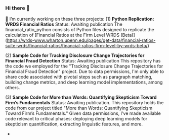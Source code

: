 ### Hi there 👋
 🔭 I’m currently working on these three projects:
 (1) **Python Replication: WRDS Financial Ratios**
     Status: Awaiting publication
     The financial_ratio_python consists of Python files designed to replicate the calculation of [Financial Ratios at the Firm Level WRDS (Beta)] (https://wrds-www.wharton.upenn.edu/pages/get-data/financial-ratios-suite-wrds/financial-ratios/financial-ratios-firm-level-by-wrds-beta/)
 
 (2) **Sample Code for Tracking Disclosure Change Trajectories for Financial Fraud Detection**
     Status: Awaiting publication
     This repository has the code we employed for the "Tracking Disclosure Change Trajectories for Financial Fraud Detection" project. Due to data permissions, I'm only able to share code associated with pivotal steps such as paragraph matching, building change metrics, and deep learning model implementations, among others.
  
 (3) **Sample Code for  More than Words: Quantifying Skepticism Toward Firm’s Fundamentals**
      Status: Awaiting publication. 
      This repository holds the code from our project titled "More than Words: Quantifying Skepticism Toward Firm’s Fundamentals." Given data permissions, I've made available code relevant to critical phases: deploying deep learning models for skepticism quantification, extracting linguistic features, and more.




- <!--
**jhuang2023/jhuang2023** is a ✨ _special_ ✨ repository because its `README.md` (this file) appears on your GitHub profile.

Here are some ideas to get you started:

- 🔭 I’m currently working on ...
- 🌱 I’m currently learning ...
- 👯 I’m looking to collaborate on ...
- 🤔 I’m looking for help with ...
- 💬 Ask me about ...
- 📫 How to reach me: ...
- 😄 Pronouns: ...
- ⚡ Fun fact: ...
-->
